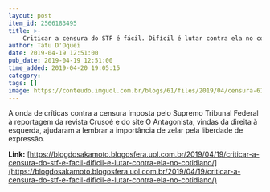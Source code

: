 ```yaml
---
layout: post
item_id: 2566183495
title: >-
    Criticar a censura do STF é fácil. Difícil é lutar contra ela no cotidiano
author: Tatu D'Oquei
date: 2019-04-19 12:51:00
pub_date: 2019-04-19 12:51:00
time_added: 2019-04-20 19:05:15
category: 
tags: []
image: https://conteudo.imguol.com.br/blogs/61/files/2019/04/censura-615x300.jpg
---
```


A onda de críticas contra a censura imposta pelo Supremo Tribunal Federal à reportagem da revista Crusoé e do site O Antagonista, vindas da direita à esquerda, ajudaram a lembrar a importância de zelar pela liberdade de expressão.

**Link:** [https://blogdosakamoto.blogosfera.uol.com.br/2019/04/19/criticar-a-censura-do-stf-e-facil-dificil-e-lutar-contra-ela-no-cotidiano/](https://blogdosakamoto.blogosfera.uol.com.br/2019/04/19/criticar-a-censura-do-stf-e-facil-dificil-e-lutar-contra-ela-no-cotidiano/)


